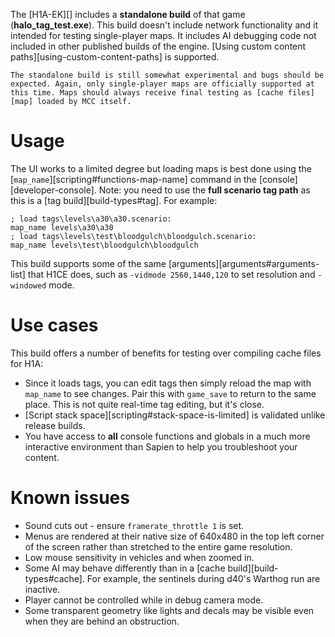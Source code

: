 The [H1A-EK][] includes a **standalone build** of that game (**halo_tag_test.exe**). This build doesn't include network functionality and it intended for testing single-player maps. It includes AI debugging code not included in other published builds of the engine.
[Using custom content paths][using-custom-content-paths] is supported.

```.alert danger
The standalone build is still somewhat experimental and bugs should be expected. Again, only single-player maps are officially supported at this time. Maps should always receive final testing as [cache files][map] loaded by MCC itself.
```

# Usage
The UI works to a limited degree but loading maps is best done using the [`map_name`][scripting#functions-map-name] command in the [console][developer-console]. Note: you need to use the **full scenario tag path** as this is a [tag build][build-types#tag]. For example:

```console
; load tags\levels\a30\a30.scenario:
map_name levels\a30\a30
; load tags\levels\test\bloodgulch\bloodgulch.scenario:
map_name levels\test\bloodgulch\bloodgulch
```

This build supports some of the same [arguments][arguments#arguments-list] that H1CE does, such as `-vidmode 2560,1440,120` to set resolution and `-windowed` mode.

# Use cases
This build offers a number of benefits for testing over compiling cache files for H1A:

* Since it loads tags, you can edit tags then simply reload the map with `map_name` to see changes. Pair this with `game_save` to return to the same place. This is not quite real-time tag editing, but it's close.
* [Script stack space][scripting#stack-space-is-limited] is validated unlike release builds.
* You have access to **all** console functions and globals in a much more interactive environment than Sapien to help you troubleshoot your content.

# Known issues

* Sound cuts out - ensure `framerate_throttle 1` is set.
* Menus are rendered at their native size of 640x480 in the top left corner of the screen rather than stretched to the entire game resolution.
* Low mouse sensitivity in vehicles and when zoomed in.
* Some AI may behave differently than in a [cache build][build-types#cache]. For example, the sentinels during d40's Warthog run are inactive.
* Player cannot be controlled while in debug camera mode.
* Some transparent geometry like lights and decals may be visible even when they are behind an obstruction.
